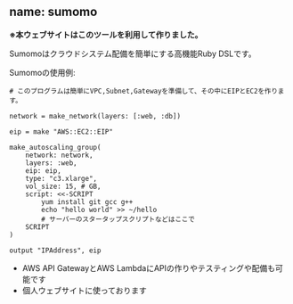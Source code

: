 name: sumomo
---

**※本ウェブサイトはこのツールを利用して作りました。**

Sumomoはクラウドシステム配備を簡単にする高機能Ruby DSLです。

Sumomoの使用例:

    # このプログラムは簡単にVPC,Subnet,Gatewayを準備して、その中にEIPとEC2を作ります。

    network = make_network(layers: [:web, :db])
    
    eip = make "AWS::EC2::EIP"
    
    make_autoscaling_group(
        network: network,
        layers: :web,
        eip: eip,
        type: "c3.xlarge",
        vol_size: 15, # GB,
        script: <<-SCRIPT
            yum install git gcc g++
            echo "hello world" >> ~/hello
            # サーバーのスタータップスクリプトなどはここで
        SCRIPT
    )

    output "IPAddress", eip

- AWS API GatewayとAWS LambdaにAPIの作りやテスティングや配備も可能です
- 個人ウェブサイトに使っております
